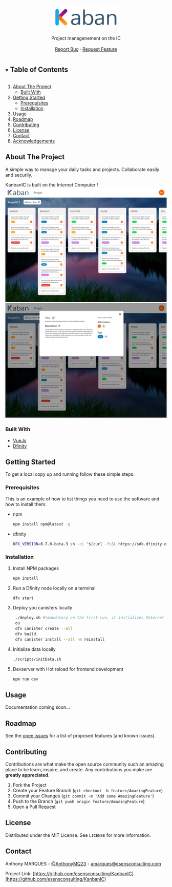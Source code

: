<!-- [![Contributors][contributors-shield]][contributors-url]
[![Forks][forks-shield]][forks-url]
[![Stargazers][stars-shield]][stars-url]
[![Issues][issues-shield]][issues-url]
[![MIT License][license-shield]][license-url]
[![LinkedIn][linkedin-shield]][linkedin-url] -->



<!-- PROJECT LOGO -->
<br />
<p align="center">
  <a href="https://github.com/esensconsulting/KanbanIC">
    <img src="./src/assets/logo.png" alt="Logo"  height="80">
  </a>

  <!-- <h3 align="center">KanbanIC</h3> -->

  <p align="center">
    Project managenement on the IC
    <!-- <br /> -->
    <!-- <a href="https://github.com/esensconsulting/KanbanIC"><strong>Explore the docs »</strong></a> -->
    <br />
    <br />
    <!-- <a href="">View Demo</a>
    · -->
    <a href="https://github.com/esensconsulting/KanbanIC/issues">Report Bug</a>
    ·
    <a href="https://github.com/esensconsulting/KanbanIC/issues">Request Feature</a>
  </p>
</p>



<!-- TABLE OF CONTENTS -->
<details open="open">
  <summary><h2 style="display: inline-block">Table of Contents</h2></summary>
  <ol>
    <li>
      <a href="#about-the-project">About The Project</a>
      <ul>
        <li><a href="#built-with">Built With</a></li>
      </ul>
    </li>
    <li>
      <a href="#getting-started">Getting Started</a>
      <ul>
        <li><a href="#prerequisites">Prerequisites</a></li>
        <li><a href="#installation">Installation</a></li>
      </ul>
    </li>
    <li><a href="#usage">Usage</a></li>
    <li><a href="#roadmap">Roadmap</a></li>
    <li><a href="#contributing">Contributing</a></li>
    <li><a href="#license">License</a></li>
    <li><a href="#contact">Contact</a></li>
    <li><a href="#acknowledgements">Acknowledgements</a></li>
  </ol>
</details>



<!-- ABOUT THE PROJECT -->
## About The Project

A simple way to manage your daily tasks and projects. Collaborate easily and securily.

‍KanbanIC is built on the Internet Computer !
![](docs/projet-1.png)
![](docs/Carte.png)


### Built With

* [VueJs](https://vuejs.org/)
* [Dfinity](https://dfinity.org/)

<!-- GETTING STARTED -->
## Getting Started

To get a local copy up and running follow these simple steps.

### Prerequisites

This is an example of how to list things you need to use the software and how to install them.
* npm
  ```sh
  npm install npm@latest -g
  ```
* dfinity
  ```sh
  DFX_VERSION=0.7.0-beta.3 sh -ci "$(curl -fsSL https://sdk.dfinity.org/install.sh)" 

  ```


### Installation
1. Install NPM packages
   ```sh
   npm install
   ```
2. Run a Dfinity node locally on a terminal
   ```sh
   dfx start
   ```
3. Deploy you canisters locally
   ```sh
    ./deploy.sh #(mandatory on the first run, it initializes Internet Identity locally)
    ou
    dfx canister create --all
    dfx build
    dfx canister install --all -m reinstall
   ```
4. Initialize data locally
    ```sh
    ./scripts/initData.sh
    ```
5. Devserver with Hot reload for frontend development
    ```sh
    npm run dev
    ```

<!-- USAGE EXAMPLES -->
## Usage

Documentation coming soon...



<!-- ROADMAP -->
## Roadmap

See the [open issues](https://github.com/esensconsulting/KanbanIC/issues) for a list of proposed features (and known issues).



<!-- CONTRIBUTING -->
## Contributing

Contributions are what make the open source community such an amazing place to be learn, inspire, and create. Any contributions you make are **greatly appreciated**.

1. Fork the Project
2. Create your Feature Branch (`git checkout -b feature/AmazingFeature`)
3. Commit your Changes (`git commit -m 'Add some AmazingFeature'`)
4. Push to the Branch (`git push origin feature/AmazingFeature`)
5. Open a Pull Request



<!-- LICENSE -->
## License

Distributed under the MIT License. See `LICENSE` for more information.



<!-- CONTACT -->
## Contact

Anthony MARQUES - [@AnthonyMQ23](https://twitter.com/AnthonyMQ23) - amarques@esensconsulting.com

Project Link: [https://github.com/esensconsulting/KanbanIC](https://github.com/esensconsulting/KanbanIC)



<!-- ACKNOWLEDGEMENTS
## Acknowledgements

* []()
* []()
* []() -->





<!-- MARKDOWN LINKS & IMAGES -->
<!-- https://www.markdownguide.org/basic-syntax/#reference-style-links -->
[contributors-shield]: https://img.shields.io/github/contributors/github_username/repo.svg?style=for-the-badge
[contributors-url]: https://github.com/esensconsulting/KanbanIC/graphs/contributors
[forks-shield]: https://img.shields.io/github/forks/github_username/repo.svg?style=for-the-badge
[forks-url]: https://github.com/esensconsulting/KanbanIC/network/members
[stars-shield]: https://img.shields.io/github/stars/github_username/repo.svg?style=for-the-badge
[stars-url]: https://github.com/esensconsulting/KanbanIC/stargazers
[issues-shield]: https://img.shields.io/github/issues/github_username/repo.svg?style=for-the-badge
[issues-url]: https://github.com/esensconsulting/KanbanIC/issues
[license-shield]: https://img.shields.io/github/license/github_username/repo.svg?style=for-the-badge
[license-url]: https://github.com/github_username/repo/blob/master/LICENSE.txt
[linkedin-shield]: https://img.shields.io/badge/-LinkedIn-black.svg?style=for-the-badge&logo=linkedin&colorB=555
[linkedin-url]: https://www.linkedin.com/in/anthony-marques-323256a5/